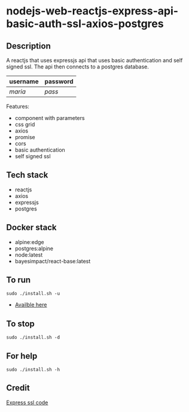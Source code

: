 # nodejs-web-reactjs-express-api-basic-auth-ssl-axios-postgres

## Description
A reactjs that uses expressjs api that uses basic authentication
and self signed ssl. The api then connects to a postgres database.

| username | password |
| -------- | -------- |
| *maria* | *pass* |

Features: 
- component with parameters
- css grid
- axios
- promise
- cors
- basic authentication
- self signed ssl

## Tech stack
- reactjs
- axios
- expressjs
- postgres

## Docker stack
- alpine:edge
- postgres:alpine
- node:latest
- bayesimpact/react-base:latest

## To run
`sudo ./install.sh -u`
- [Availble here](http://localhost/)

## To stop
`sudo ./install.sh -d`

## For help
`sudo ./install.sh -h`

## Credit
[Express ssl code](https://dev.to/omergulen/step-by-step-node-express-ssl-certificate-run-https-server-from-scratch-in-5-steps-5b87)